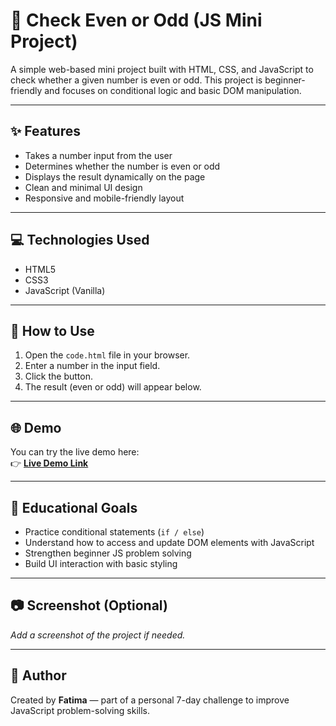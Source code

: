 # 🔢 Check Even or Odd (JS Mini Project)

A simple web-based mini project built with HTML, CSS, and JavaScript to check whether a given number is even or odd. This project is beginner-friendly and focuses on conditional logic and basic DOM manipulation.

---

## ✨ Features

- Takes a number input from the user
- Determines whether the number is even or odd
- Displays the result dynamically on the page
- Clean and minimal UI design
- Responsive and mobile-friendly layout

---

## 💻 Technologies Used

- HTML5
- CSS3
- JavaScript (Vanilla)

---

## 🚀 How to Use

1. Open the `code.html` file in your browser.
2. Enter a number in the input field.
3. Click the button.
4. The result (even or odd) will appear below.

---

## 🌐 Demo

You can try the live demo here:  
    👉 **[Live Demo Link](https://whosfatima.github.io/IfOrElse/)**

---

## 📌 Educational Goals

- Practice conditional statements (`if / else`)
- Understand how to access and update DOM elements with JavaScript
- Strengthen beginner JS problem solving
- Build UI interaction with basic styling

---

## 📷 Screenshot (Optional)

_Add a screenshot of the project if needed._

---

## 🙌 Author

Created by **Fatima** — part of a personal 7-day challenge to improve JavaScript problem-solving skills.

